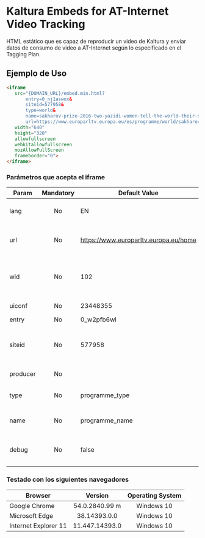 # Kaltura Embeds for AT-Internet Video Tracking
HTML estático que es capaz de reproducir un video de Kaltura y enviar datos de consumo de video a AT-Internet según lo especificado en el Tagging Plan.

## Ejemplo de Uso
 ```html
 <iframe 
	src="{DOMAIN_URL}/embed.min.html?
		entry=0_nj1aswnx&
		siteid=577958&
		type=world&
		name=sakharov-prize-2016-two-yazidi-women-tell-the-world-their-story&
		url=https://www.europarltv.europa.eu/es/programme/world/sakharov-prize-2016-two-yazidi-women-tell-the-world-their-story/"
	width="640" 
	height="320" 
	allowfullscreen 
	webkitallowfullscreen 
	mozAllowFullScreen 
	frameborder="0">
</iframe>
```

### Parámetros que acepta el iframe

| Param       	| Mandatory  | Default Value 						| Description |
| ------------- |:----------:| -------------------------------------|:------------|
| lang   	| No         | EN 							        | Idioma del vídeo actual, se pasa como flashvar al player Kaltura: **_closedCaptions.defaultLanguageKey_** |
| url 		| No         | https://www.europarltv.europa.eu/home| URL actual del vídeo en la web. El logo personalizado del player enlazará a esta URL. Para ello se pasa como flashvar al player de Kaltura: **_logo.href_** |
| wid    	| No         | 102  					 	 		| Kaltura también define unos IDs para diferenciar los entornos de DEV/PRE/PRO. Añadir el ID que corresponda al site donde se muestre el Iframe. |
| uiconf 	| No         | 23448355 					        | ID del Player de Kaltura que mostrará el video. |
| entry  	| No         | 0_w2pfb6wl  					        | ID del vídeo de Kaltura a reproducir. |
| siteid 	| No         | 577958         						| AT-Internet, define unos identificadores para diferenciar el site de DEV/PRE/PRO. Añadir el ID que corresponda al site donde se muestre el Iframe. |
| producer | No         |        					| Dato que se enviará a AT-Internet. Nombre del productor del vídeo. |
| type 	| No         | programme_type				        | Dato que se enviará a AT-Internet. Corresponde a la categoría de la web del video actual. |
| name 	| No         | programme_name        				| Dato que se enviará a AT-Internet. Corresponde con el nombre del video actual (el que aparece en la URL) |
| debug	| No         | false         						| Si se activa a TRUE, se podrá ver los valores enviados a AT-Internet durante los eventos de play/pause/seek del player de Kaltura. |

### Testado con los siguientes navegadores

| Browser | Version | Operating System |
|---------|:-------:|:----------------:|
|Google Chrome| 54.0.2840.99 m | Windows 10 |
|Microsoft Edge | 38.14393.0.0 | Windows 10 |
|Internet Explorer 11 | 11.447.14393.0 | Windows 10 |